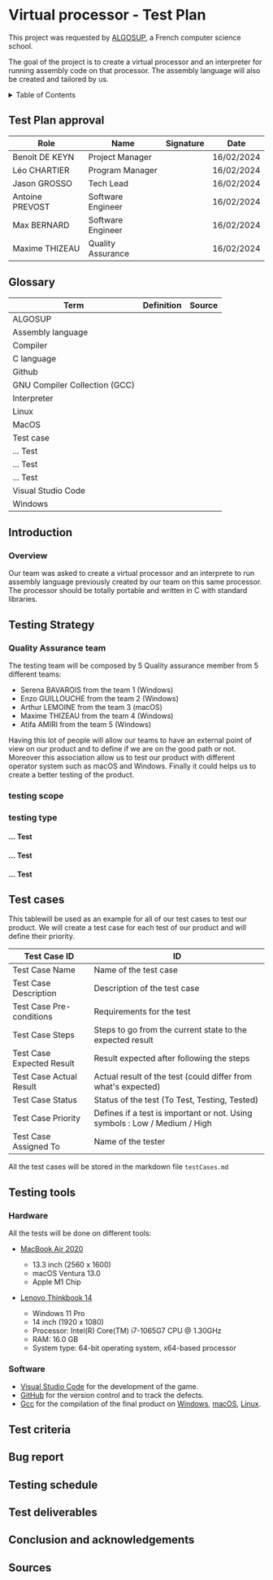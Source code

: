 # Virtual processor - Test Plan

This project was requested by [ALGOSUP](https://algosup.com), a French computer science school.

The goal of the project is to create a virtual processor and an interpreter for running assembly code on 
that processor.
The assembly language will also be created and tailored by us.

<details>
<summary>Table of Contents</summary>

- [Test Plan](#test-plan)
    - [Test plan approval](#test-plan-approval)
    - [Glossary](#glossary)
    - [Introduction](#introduction)
        - [Overview](#overview)
        <!-- - [Targetted audiance](#target-audiance) -->
    - [Testing Strategy](#testing-strategy)
        - [QA team](#quality-assurance-team)
        - [testing scope](#testing-scope)
        - [testing type](#testing-type)
            - [... Test](#test)
            - [... Test](#test-1)
            - [... Test](#test-2)
    - [Test cases](#test-cases)
    - [Testing tools](#testing-tools)
        - [Hardware](#hardware)
        - [Software](#software)
    - [Test criteria](#test-criteria)
    - [Bug report](#bug-report)
    - [Testing schedule](#testing-schedule)
    - [Test deliverables](#test-deliverables)
    - [Conclusion and acknowledgements](#conclusion-and-acknowledgements)
    - [Sources](#sources)
    
</details>

## Test Plan approval

|Role             |Name               |Signature      |Date      |
|-----------------|-------------------|---------------|----------|
| Benoît DE KEYN  | Project Manager   |               |16/02/2024|
| Léo CHARTIER    | Program Manager   |               |16/02/2024|
| Jason GROSSO    | Tech Lead         |               |16/02/2024|
| Antoine PREVOST | Software Engineer |               |16/02/2024|
| Max BERNARD     | Software Engineer |               |16/02/2024|
| Maxime THIZEAU  | Quality Assurance |               |16/02/2024|

## Glossary

|Term|Definition|Source|
|----|----------|------|
|ALGOSUP|||
|Assembly language|||
|Compiler|||
|C language|||
|Github|||
|GNU Compiler Collection (GCC)|||
|Interpreter|||
|Linux|||
|MacOS|||
|Test case|||
|... Test|||
|... Test|||
|... Test|||
|Visual Studio Code|||
|Windows|||

## Introduction

### Overview

Our team was asked to create a virtual processor and an interprete to run assembly language previously created by our team on this same processor. The processor should be totally portable and written in C with standard libraries.

<!-- ### Targeted audiance -->

## Testing Strategy

### Quality Assurance team

The testing team will be composed by 5 Quality assurance member from 5 different teams:

- Serena BAVAROIS from the team 1 (Windows)
- Enzo GUILLOUCHE from the team 2 (Windows)
- Arthur LEMOINE from the team 3 (macOS)
- Maxime THIZEAU from the team 4 (Windows)
- Atifa AMIRI from the team 5 (Windows)

Having this lot of people will allow our teams to have an external point of view on our product and to define if we are on the good path or not. Moreover this association allow us to test our product with different operator system such as macOS and Windows. Finally it could helps us to create a better testing of the product.

### testing scope

### testing type

#### ... Test

#### ... Test

#### ... Test

## Test cases

This tablewill be used as an example for all of our test cases to test our product. We will create a test case for each test of our product and will define their priority.

| Test Case ID              | ID                                                                         |
|---------------------------|----------------------------------------------------------------------------|
| Test Case Name            | Name of the test case                                                      |
| Test Case Description     | Description of the test case                                               |
| Test Case Pre-conditions  | Requirements for the test                                                  |
| Test Case Steps           | Steps to go from the current state to the expected result                  |
| Test Case Expected Result | Result expected after following the steps                                  |
| Test Case Actual Result   | Actual result of the test (could differ from what's expected)              |
| Test Case Status          | Status of the test (To Test, Testing, Tested)                              |
| Test Case Priority        | Defines if a test is important or not. Using symbols : Low / Medium / High |
| Test Case Assigned To     | Name of the tester                                                         |

All the test cases will be stored in the markdown file ```testCases.md```

## Testing tools

### Hardware

All the tests will be done on different tools:

- [MacBook Air 2020](https://www.apple.com/fr/macbook-air-m1/)
  - 13.3 inch (2560 x 1600)
  - macOS Ventura 13.0
  - Apple M1 Chip

- [Lenovo Thinkbook 14](https://pcsupport.lenovo.com/us/en/products/laptops-and-netbooks/thinkbook-series/thinkbook-14-iil/20sl)
  - Windows 11 Pro
  - 14 inch (1920 x 1080)
  - Processor: Intel(R) Core(TM) i7-1065G7 CPU @ 1.30GHz
  - RAM: 16.0 GB
  - System type: 64-bit operating system, x64-based processor
  
<!-- - [ThinkPad E14 Gen 5](https://www.lenovo.com/fr/fr/p/laptops/thinkpad/thinkpade/thinkpad-e14-gen-5-(14-inch-intel)/len101t0064)
  - Windows 11 Pro
  - 14 inch (1920 x 1080)
  - Processor: 13th Gen Intel(R) Core(TM) i7-1355U, 1700 Mhz
  - RAM: 16.0 GB
  - System type: 64-bit operating system, x64-based processor -->

### Software

- [Visual Studio Code](https://code.visualstudio.com/) for the development of the game.
- [GitHub](https://github.com) for the version control and to track the defects.
- [Gcc](https://en.wikipedia.org/wiki/GNU_Compiler_Collection) for the compilation of the final product on [Windows](https://code.visualstudio.com/docs/cpp/config-mingw), [macOS](https://code.visualstudio.com/docs/cpp/config-clang-mac), [Linux](https://code.visualstudio.com/docs/cpp/config-linux).

## Test criteria

## Bug report

## Testing schedule

## Test deliverables

## Conclusion and acknowledgements



## Sources